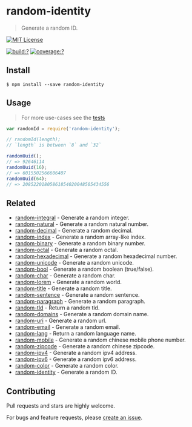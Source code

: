 # random-identity

> Generate a random ID.

[![MIT License](https://img.shields.io/badge/license-MIT_License-green.svg?style=flat-square)](https://github.com/mock-end/random-identity/blob/master/LICENSE)

[![build:?](https://img.shields.io/travis/mock-end/random-identity/master.svg?style=flat-square)](https://travis-ci.org/mock-end/random-identity)
[![coverage:?](https://img.shields.io/coveralls/mock-end/random-identity/master.svg?style=flat-square)](https://coveralls.io/github/mock-end/random-identity)


## Install

```
$ npm install --save random-identity 
```


## Usage

> For more use-cases see the [tests](https://github.com/mock-end/random-identity/blob/master/test/spec/index.js)

```js
var randomId = require('random-identity');

// randomId(length);
// `length` is between `8` and `32`

randomUuid();     
// => 92646114
randomUuid(16); 
// => 6015502566606407
randomUuid(64); 
// => 20852201805861854020048505434556
```

## Related

- [random-integral](https://github.com/mock-end/random-integral) - Generate a random integer.
- [random-natural](https://github.com/mock-end/random-natural) - Generate a random natural number.
- [random-decimal](https://github.com/mock-end/random-decimal) - Generate a random decimal.
- [random-index](https://github.com/mock-end/random-index) - Generate a random array-like index.
- [random-binary](https://github.com/mock-end/random-binary) - Generate a random binary number.
- [random-octal](https://github.com/mock-end/random-octal) - Generate a random octal.
- [random-hexadecimal](https://github.com/mock-end/random-hexadecimal) - Generate a random hexadecimal number.
- [random-unicode](https://github.com/mock-end/random-unicode) - Generate a random unicode.
- [random-bool](https://github.com/mock-end/random-bool) - Generate a random boolean (true/false).
- [random-char](https://github.com/mock-end/random-char) - Generate a random char.
- [random-lorem](https://github.com/mock-end/random-lorem) - Generate a random world.
- [random-title](https://github.com/mock-end/random-title) - Generate a random title.
- [random-sentence](https://github.com/mock-end/random-sentence) - Generate a random sentence.
- [random-paragraph](https://github.com/mock-end/random-paragraph) - Generate a random paragraph.
- [random-tld](https://github.com/mock-end/random-tld) - Return a random tld.
- [random-domains](https://github.com/mock-end/random-domains) - Generate a random domain name.
- [random-uri](https://github.com/mock-end/random-uri.git) - Generate a random url.
- [random-email](https://github.com/mock-end/random-email) - Generate a random email.
- [random-lang](https://github.com/mock-end/random-lang) - Return a random language name.
- [random-mobile](https://github.com/mock-end/random-mobile) - Generate a random chinese mobile phone number.
- [random-zipcode](https://github.com/mock-end/random-zipcode) - Generate a random chinese zipcode.
- [random-ipv4](https://github.com/mock-end/random-ipv4) - Generate a random ipv4 address.
- [random-ipv6](https://github.com/mock-end/random-ipv6) - Generate a random ipv6 address.
- [random-color](https://github.com/mock-end/random-color) - Generate a random color.
- [random-identity](https://github.com/mock-end/random-identity) - Generate a random ID.


## Contributing

Pull requests and stars are highly welcome.

For bugs and feature requests, please [create an issue](https://github.com/mock-end/random-identity/issues/new).
